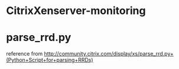 CitrixXenserver-monitoring
==========================

# parse_rrd.py
reference from http://community.citrix.com/display/xs/parse_rrd.py+(Python+Script+for+parsing+RRDs)

